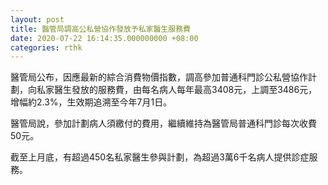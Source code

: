 ```yaml
---
layout: post
title: 醫管局調高公私營協作發放予私家醫生服務費
date: 2020-07-22 16:14:35.000000000 +08:00
categories: rthk
---
```


醫管局公布，因應最新的綜合消費物價指數，調高參加普通科門診公私營協作計劃，向私家醫生發放的服務費，由每名病人每年最高3408元，上調至3486元，增幅約2.3%，生效期追溯至今年7月1日。

醫管局說，參加計劃病人須繳付的費用，繼續維持為醫管局普通科門診每次收費50元。

截至上月底，有超過450名私家醫生參與計劃，為超過3萬6千名病人提供診症服務。
